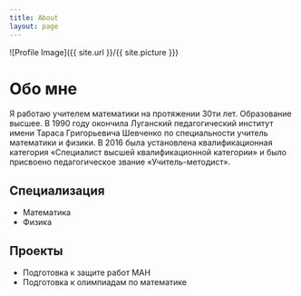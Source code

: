 ```yaml
---
title: About
layout: page
---
```

![Profile Image]({{ site.url }}/{{ site.picture }})

<h1>Обо мне</h1>

Я работаю учителем математики на протяжении 30ти лет. Образование высшее.  В 1990 году окончила Луганский педагогический институт имени Тараса Григорьевича Шевченко по специальности учитель математики и физики. В 2016 была установлена квалификационная категория «Специалист высшей квалификационной категории» и было присвоено педагогическое звание «Учитель-методист».

<p></p>

<h2>Специализация</h2>

<ul class="skill-list">
	<li>Математика</li>
	<li>Физика</li>
</ul>

<h2>Проекты</h2>

<ul>
	<li>Подготовка к защите работ МАН</li>
	<li>Подготовка к олимпиадам по математике</li>
</ul>
